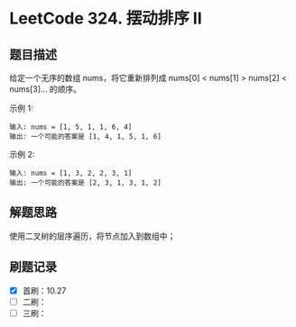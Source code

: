 # LeetCode 324. 摆动排序 II

## 题目描述

给定一个无序的数组 nums，将它重新排列成 nums[0] < nums[1] > nums[2] < nums[3]... 的顺序。

示例 1:

```
输入: nums = [1, 5, 1, 1, 6, 4]
输出: 一个可能的答案是 [1, 4, 1, 5, 1, 6]
```

示例 2:

```
输入: nums = [1, 3, 2, 2, 3, 1]
输出: 一个可能的答案是 [2, 3, 1, 3, 1, 2]
```

## 解题思路

使用二叉树的层序遍历，将节点加入到数组中；

## 刷题记录

- [x] 首刷：10.27
- [ ] 二刷：
- [ ] 三刷：
